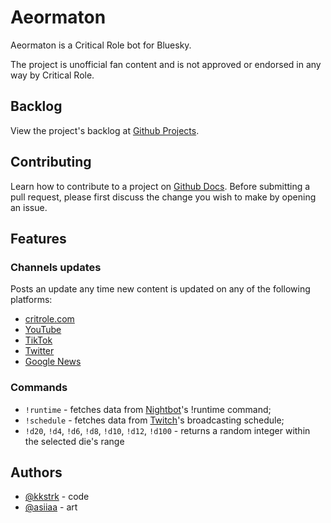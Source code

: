 # Aeormaton

Aeormaton is a Critical Role bot for Bluesky.

The project is unofficial fan content and is not approved or endorsed in any way by Critical Role.

## Backlog

View the project's backlog at [Github Projects](https://github.com/users/kkstrk/projects/5?pane=info).

## Contributing

Learn how to contribute to a project on [Github Docs](https://docs.github.com/en/get-started/exploring-projects-on-github/contributing-to-a-project). Before submitting a pull request, please first discuss the change you wish to make by opening an issue.

## Features

### Channels updates

Posts an update any time new content is updated on any of the following platforms:

- [critrole.com](https://critrole.com)
- [YouTube](https://www.youtube.com/@criticalrole)
- [TikTok](https://www.tiktok.com/@criticalrole)
- [Twitter](https://twitter.com/CriticalRole)
- [Google News](https://news.google.com/topics/CAAqKAgKIiJDQkFTRXdvTkwyY3ZNVEZqYkdkb2FuSXdlUklDWlc0b0FBUAE?ceid=US:en&oc=3)

### Commands

- `!runtime` - fetches data from [Nightbot](https://nightbot.tv)'s !runtime command;
- `!schedule` - fetches data from [Twitch](https://www.twitch.tv/criticalrole/schedule)'s broadcasting schedule;
- `!d20`, `!d4`, `!d6`, `!d8`, `!d10`, `!d12`, `!d100` - returns a random integer within the selected die's range

## Authors

- [@kkstrk](https://bsky.app/profile/kkstrk.bsky.social) - code
- [@asiiaa](https://bsky.app/profile/asiiaa.bsky.social) - art
